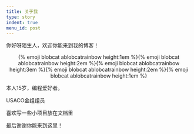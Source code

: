 ```yaml
---
title: 关于我
type: story
indent: true
menu_id: post
---
```


你好呀陌生人，欢迎你能来到我的博客！

<center>{% emoji blobcat ablobcatrainbow height:1em %}{% emoji blobcat ablobcatrainbow height:2em %}{% emoji blobcat ablobcatrainbow height:3em %}{% emoji blobcat ablobcatrainbow height:2em %}{% emoji blobcat ablobcatrainbow height:1em %}</center>

本人15岁，编程爱好者。

USACO金组组员

喜欢写一些小项目放在文档里



最后谢谢你能来到这里！

